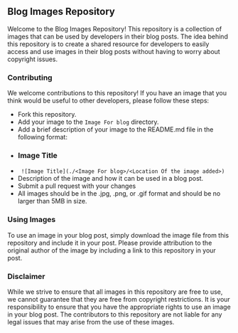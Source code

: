 ## Blog Images Repository

Welcome to the Blog Images Repository! This repository is a collection of images that can be used by developers in their blog posts. The idea behind this repository is to create a shared resource for developers to easily access and use images in their blog posts without having to worry about copyright issues.

### Contributing
We welcome contributions to this repository! If you have an image that you think would be useful to other developers, please follow these steps:

- Fork this repository.
- Add your image to the `Image For blog` directory.
- Add a brief description of your image to the README.md file in the following format:
- ### Image Title
- ` ![Image Title](./<Image For blog>/<Location Of the image added>)`
- Description of the image and how it can be used in a blog post.
- Submit a pull request with your changes
- All images should be in the .jpg, .png, or .gif format and should be no larger than 5MB in size.



### Using Images
To use an image in your blog post, simply download the image file from this repository and include it in your post. Please provide attribution to the original author of the image by including a link to this repository in your post.

### Disclaimer
While we strive to ensure that all images in this repository are free to use, we cannot guarantee that they are free from copyright restrictions. It is your responsibility to ensure that you have the appropriate rights to use an image in your blog post. The contributors to this repository are not liable for any legal issues that may arise from the use of these images.
